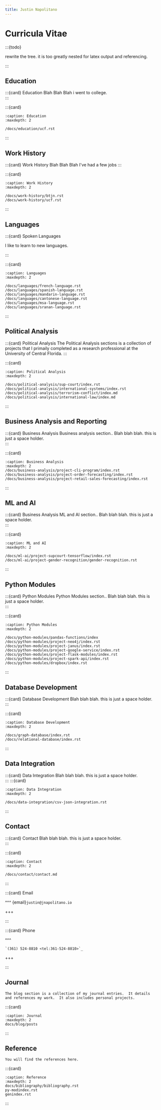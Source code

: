 ```yaml
---
title: Justin Napolitano
---
```

# Curricula Vitae

:::{todo}

rewrite the tree.  it is too greatly nested for latex output and referencing.  

:::

## Education

:::{card} Education
Blah Blah Blah i went to college.  
:::

:::{card}

```{toctree}
:caption: Education
:maxdepth: 2

/docs/education/ucf.rst

```

:::

## Work History

:::{card} Work History
Blah Blah Blah I've had a few jobs
:::

:::{card}

```{toctree}
:caption: Work History
:maxdepth: 2

/docs/work-history/btjn.rst
/docs/work-history/ucf.rst
```
:::

## Languages

:::{card} Spoken Languages

I like to learn to new languages. 

:::

:::{card}


```{toctree}
:caption: Languages
:maxdepth: 2

/docs/languages/french-language.rst
/docs/languages/spanish-language.rst
/docs/languages/mandarin-language.rst
/docs/languages/cantonese-language.rst
/docs/languages/msa-language.rst
/docs/languages/sranan-language.rst
```
:::

## Political Analysis

:::{card} Political Analysis
The Political Analysis sections is a collection of projects that I primaily completed as a research professional at the University of Central Florida.
:::

:::{card}

```{toctree}
:caption: Political Analysis
:maxdepth: 2

/docs/political-analysis/sup-court/index.rst
/docs/political-analysis/international-systems/index.rst
/docs/political-analysis/terrorism-conflict/index.md
/docs/political-analysis/international-law/index.md
```
:::

## Business Analysis and Reporting

:::{card} Business Analysis
Business analysis section.. Blah blah blah.  this is just a space holder.  
:::

:::{card}

```{toctree}
:caption: Business Analysis
:maxdepth: 2
/docs/business-analysis/project-cli-program/index.rst
/docs/business-analysis/project-order-forecasting/index.rst
/docs/business-analysis/project-retail-sales-forecasting/index.rst
```
:::
## ML and AI

:::{card} Business Analysis
ML and AI section.. Blah blah blah.  this is just a space holder.  
:::

:::{card}

```{toctree}
:caption: ML and AI
:maxdepth: 2

/docs/ml-ai/project-supcourt-tensorflow/index.rst
/docs/ml-ai/project-gender-recognition/gender-recognition.rst

```
:::

## Python Modules

:::{card} Python Modules
Python Modules section.. Blah blah blah. this is just a space holder.  
:::

:::{card}

```{toctree}
:caption: Python Modules
:maxdepth: 2

/docs/python-modules/pandas-functions/index
/docs/python-modules/project-neo4j/index.rst
/docs/python-modules/project-janus/index.rst
/docs/python-modules/project-google-service/index.rst
/docs/python-modules/project-flask-modules/index.rst
/docs/python-modules/project-spark-api/index.rst
/docs/python-modules/dropbox/index.rst
```
:::

## Database Development

:::{card} Database Development 
 Blah blah blah. this is just a space holder.  
:::

:::{card}

```{toctree}
:caption: Database Development
:maxdepth: 2

/docs/graph-database/index.rst
/docs/relational-database/index.rst
```
:::

## Data Integration

:::{card} Data Integration
 Blah blah blah. this is just a space holder.  
:::
:::{card}

```{toctree}
:caption: Data Integration
:maxdepth: 2

/docs/data-integration/csv-json-integration.rst

```

:::
## Contact 
:::{card} Contact
Blah blah blah. this is just a space holder.  
:::


:::{card}

```{toctree}
:caption: Contact
:maxdepth: 2

/docs/contact/contact.md

```

:::



:::{card} Email

^^^
{email}`justin@jnapolitano.io`

+++

:::


:::{card} Phone

^^^
```{eval-rst}
`(361) 524-8810 <tel:361-524-8810>`_
```
+++

:::

## Journal 

```{card} Journal
The blog section is a collection of my journal entries.  It details and references my work.  It also includes personal projects.  
```
:::{card}

```{toctree}
:caption: Journal
:maxdepth: 2
docs/blog/posts
```
:::

## Reference

```{card} References
You will find the references here.  
```
:::{card}

```{toctree}
:caption: Reference
:maxdepth: 2
docs/bibliography/bibliography.rst
py-modindex.rst
genindex.rst
```


:::
